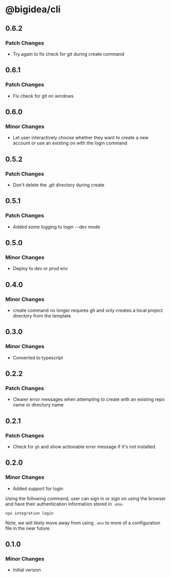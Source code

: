 # @bigidea/cli

## 0.6.2

### Patch Changes

- Try again to fix check for git during create command

## 0.6.1

### Patch Changes

- Fix check for git on windows

## 0.6.0

### Minor Changes

- Let user interactively choose whether they want to create a new account or use an existing on with the login command

## 0.5.2

### Patch Changes

- Don't delete the .git directory during create

## 0.5.1

### Patch Changes

- Added some logging to login --dev mode

## 0.5.0

### Minor Changes

- Deploy to dev or prod env

## 0.4.0

### Minor Changes

- create command no longer requires gh and only creates a local project directory from the template.

## 0.3.0

### Minor Changes

- Converted to typescript

## 0.2.2

### Patch Changes

- Clearer error messages when attempting to create with an existing repo name or directory name

## 0.2.1

### Patch Changes

- Check for `gh` and show actionable error message if it's not installed.

## 0.2.0

### Minor Changes

- Added support for login

Using the following command, user can sign in or sign on using the browser and have their authentication information stored in `.env`.

```shell
npx integration login
```

Note, we will likely move away from using `.env` to more of a configuration file in the near future.

## 0.1.0

### Minor Changes

- Initial version
